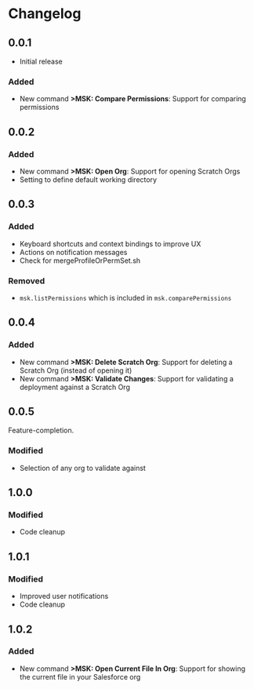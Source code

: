 # Changelog

## 0.0.1

- Initial release

### Added

- New command **>MSK: Compare Permissions**: Support for comparing permissions

## 0.0.2

### Added

- New command **>MSK: Open Org**: Support for opening Scratch Orgs
- Setting to define default working directory

## 0.0.3

### Added

- Keyboard shortcuts and context bindings to improve UX
- Actions on notification messages
- Check for mergeProfileOrPermSet.sh

### Removed

- `msk.listPermissions` which is included in `msk.comparePermissions`

## 0.0.4

### Added

- New command **>MSK: Delete Scratch Org**: Support for deleting a Scratch Org (instead of opening it)
- New command **>MSK: Validate Changes**: Support for validating a deployment against a Scratch Org

## 0.0.5

Feature-completion.

### Modified

- Selection of any org to validate against

## 1.0.0

### Modified

- Code cleanup

## 1.0.1

### Modified

- Improved user notifications
- Code cleanup

## 1.0.2

### Added

- New command **>MSK: Open Current File In Org**: Support for showing the current file in your Salesforce org
